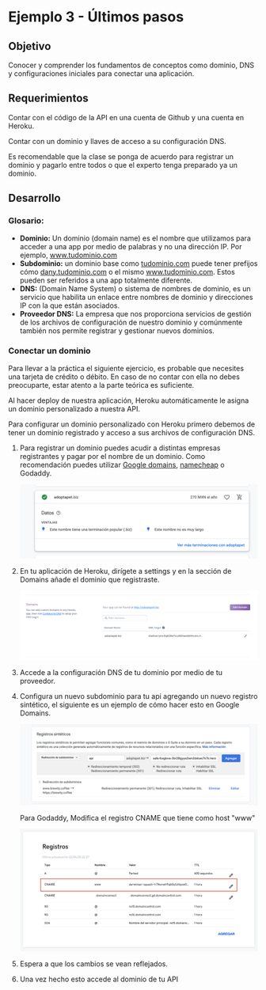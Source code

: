 # Ejemplo 3 - Últimos pasos

## Objetivo

Conocer y comprender los fundamentos de conceptos como dominio, DNS y configuraciones iniciales para conectar una aplicación.

## Requerimientos

Contar con el código de la API en una cuenta de Github y una cuenta en Heroku.

Contar con un dominio y llaves de acceso a su configuración DNS. 

Es recomendable que la clase se ponga de acuerdo para registrar un dominio y pagarlo entre todos o que el experto tenga preparado ya un dominio.

## Desarrollo

### Glosario:

- **Dominio:** Un dominio (domain name) es el nombre que utilizamos para acceder a una app por medio de palabras y no una dirección IP. Por ejemplo, www.tudominio.com
- **Subdominio:** un dominio base como [tudominio.com](http://tudominio.com) puede tener prefijos cómo [dany.tudominio.com](http://dany.tudominio.com) o el mismo www.tudominio.com. Estos pueden ser referidos a una app totalmente diferente.
- **DNS:** (Domain Name System) o sistema de nombres de dominio, es un servicio que habilita un enlace entre nombres de dominio y direcciones IP con la que están asociados.
- **Proveedor DNS:** La empresa que nos proporciona servicios de gestión de los archivos de configuración de nuestro dominio y comúnmente también nos permite registrar y gestionar nuevos dominios.

### Conectar un dominio

Para llevar a la práctica el siguiente ejercicio, es probable que necesites una tarjeta de crédito o débito. En caso de no contar con ella no debes preocuparte, estar atento a la parte teórica es suficiente.

Al hacer deploy de nuestra aplicación, Heroku automáticamente le asigna un dominio personalizado a nuestra API.

Para configurar un dominio personalizado con Heroku primero debemos de tener un dominio registrado y acceso a sus archivos de configuración DNS.

1. Para registrar un dominio puedes acudir a distintas empresas registrantes y pagar por el nombre de un dominio. Como recomendación puedes utilizar [Google domains](https://domains.google.com/), [namecheap](https://www.namecheap.com/) o Godaddy.

    ![img/Untitled.png](img/Untitled.png)

2. En tu aplicación de Heroku, dirígete a settings y en la sección de Domains añade el dominio que registraste.

    ![img/Untitled%201.png](img/Untitled%201.png)

3. Accede a la configuración DNS de tu dominio por medio de tu proveedor.
4. Configura un nuevo subdominio para tu api agregando un nuevo registro sintético, el siguiente es un ejemplo de cómo hacer esto en Google Domains.

    ![img/Screen_Shot_2020-06-22_at_23.35.16.png](img/Screen_Shot_2020-06-22_at_23.35.16.png)

    Para Godaddy, Modifica el registro CNAME que tiene como host "www"

    ![img/Screen_Shot_2020-06-22_at_22.28.47.png](img/Screen_Shot_2020-06-22_at_22.28.47.png)

5. Espera a que los cambios se vean reflejados.
6. Una vez hecho esto accede al dominio de tu API
